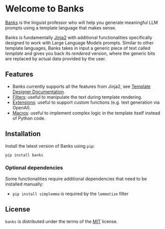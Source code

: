 # Welcome to Banks

[Banks](https://en.wikipedia.org/wiki/Arrival_(film)) is the linguist professor who will help you generate meaningful
LLM prompts using a template language that makes sense.

Banks is fundamentally [Jinja2](https://jinja.palletsprojects.com/en/3.1.x/intro/) with additional functionalities
specifically designed to work with Large Language Models prompts. Similar to other template languages, Banks takes
in input a generic piece of text called _template_ and gives you back its _rendered_ version, where the generic bits
are replaced by actual data provided by the user.

## Features

* Banks currently supports all the features from Jinja2, see [Template Designer Documentation](https://jinja.palletsprojects.com/en/3.1.x/templates/#jinja-filters.truncate).
* [Filters](prompt.md#filters): useful to manipulate the text during template rendering.
* [Extensions](prompt.md#extensions): useful to support custom functions (e.g. text generation via OpenAI).
* [Macros](prompt.md#macros): useful to implement complex logic in the template itself instead of Python code.

## Installation

Install the latest version of Banks using `pip`:

```sh
pip install banks
```

### Optional dependencies

Some functionalities require additional dependencies that need to be installed manually:

- `pip install simplemma` is required by the `lemmatize` filter

## License

`banks` is distributed under the terms of the [MIT](https://spdx.org/licenses/MIT.html) license.
